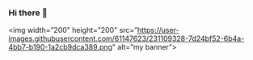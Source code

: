 ### Hi there 👋

<!--
**asewoii/asewoii** is a ✨ _special_ ✨ repository because its `README.md` (this file) appears on your GitHub profile.

Here are some ideas to get you started:

- 🔭 I’m currently working on ...
- 🌱 I’m currently learning ...
- 👯 I’m looking to collaborate on ...
- 🤔 I’m looking for help with ...
- 💬 Ask me about ...
- 📫 How to reach me: ...
- 😄 Pronouns: ...
- ⚡ Fun fact: ...
-->
<img width=”200" height=”200" src=”https://user-images.githubusercontent.com/61147623/231109328-7d24bf52-6b4a-4bb7-b190-1a2cb9dca389.png" alt=”my banner”>
